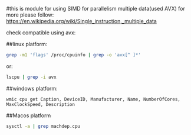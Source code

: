 #this is module for using SIMD for parallelism multiple data(used AVX)
for more please follow:
https://en.wikipedia.org/wiki/Single_instruction,_multiple_data

check compatible using avx:

##linux platform:

```bash
grep -m1 'flags' /proc/cpuinfo | grep -o 'avx[^ ]*'
```

or:

```bash
lscpu | grep -i avx
```

##windows platform:

```shell-bash
wmic cpu get Caption, DeviceID, Manufacturer, Name, NumberOfCores, MaxClockSpeed, Description
```

##Macos platform

```bash
sysctl -a | grep machdep.cpu
```
